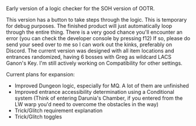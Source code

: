 Early version of a logic checker for the SOH version of OOTR.

This version has a button to take steps through the logic. This is temporary for debug purposes.
The finished product will just automatically loop through the entire thing.
There is a very good chance you'll encounter an error (you can check the developer console by pressing f12)
If so, please do send your seed over to me so I can work out the kinks, preferably on Discord.
The current version was designed with all item locations and entrances randomized, having 6 bosses with Greg as wildcard LACS Ganon's Key.
I'm still actively working on Compatibility for other settings.

Current plans for expansion:

- Improved Dungeon logic, especially for MQ. A lot of them are unfinished
- Improved entrance accessibility determination using a Conditional system
    (Think of entering Darunia's Chamber, if you entered from the LW warp you'd need to overcome the obstacles in the way)
- Trick/Glitch requirement explanation
- Trick/Glitch toggles
